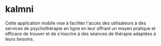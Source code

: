 # kalmni
Cette application mobile vise à faciliter l'accès des utilisateurs à des services de psychothérapie en ligne en leur offrant un moyen pratique et efficace de trouver et de s'inscrire à des séances de thérapie adaptées à leurs besoins.
